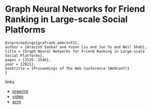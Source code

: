 # Graph Neural Networks for Friend Ranking in Large-scale Social Platforms

```
@inproceedings{grafrank_webconf21,
author = {Aravind Sankar and Yozen Liu and Jun Yu and Neil Shah},
title = {Graph Neural Networks for Friend Ranking in Large-scale Social Platforms},
pages = {2535--2546},
year = {2021},
booktitle = {Proceedings of The Web Conference (WebConf)}
}
```

links
- [preprint](http://nshah.net/publications/GrafRank.WWW.21.pdf)
- [video](https://www.youtube.com/watch?v=XWynKyF0Hp8)
- [acm](https://dl.acm.org/doi/10.1145/3442381.3450120)